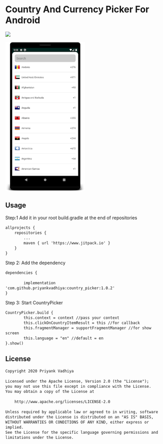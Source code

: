 # Country And Currency Picker For Android

[![](https://jitpack.io/v/priyankvadhiya/country_picker.svg)](https://jitpack.io/#priyankvadhiya/country_picker)

<img src="https://github.com/priyankvadhiya/country_picker/blob/master/device-2020-01-05-210824.png" width="250">


## Usage

Step:1 Add it in your root build.gradle at the end of repositories

    allprojects {
		repositories {
			...
			maven { url 'https://www.jitpack.io' }
		}
    }

Step 2: Add the dependency

    dependencies {

	        implementation 'com.github.priyankvadhiya:country_picker:1.0.2'
    }

Step 3: Start CountryPicker

    CountryPicker.build {
            this.context = context //pass your context
            this.clickOnCountryItemResult = this //for callback
            this.fragmentManager = supportFragmentManager //for show screen
            this.language = "en" //default = en
    }.show()


## License

    Copyright 2020 Priyank Vadhiya

    Licensed under the Apache License, Version 2.0 (the "License");
    you may not use this file except in compliance with the License.
    You may obtain a copy of the License at

        http://www.apache.org/licenses/LICENSE-2.0

    Unless required by applicable law or agreed to in writing, software
    distributed under the License is distributed on an "AS IS" BASIS,
    WITHOUT WARRANTIES OR CONDITIONS OF ANY KIND, either express or implied.
    See the License for the specific language governing permissions and
    limitations under the License.
